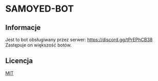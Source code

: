 # SAMOYED-BOT
## Informacje
Jest to bot obsługiwany przez serwer:
https://discord.gg/tPrEPhCB38
Zastępuje on większość botów.

## Licencja
[MIT](https://choosealicense.com/licenses/mit/)

